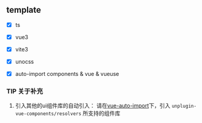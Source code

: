 ## template

- [x] ts
- [x] vue3
- [x] vite3
- [x] unocss
- [x] auto-import components & vue & vueuse


 ### TIP 关于补充
 1. 引入其他的ui组件库的自动引入：
请在[vue-auto-import](./config/plugin/vue-auto-com.ts)下，引入 `unplugin-vue-components/resolvers` 所支持的组件库

